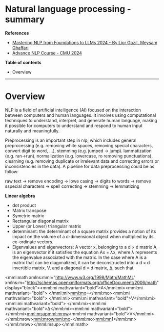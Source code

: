 <h1>Natural language processing - summary</h1>

__References__
- [Mastering NLP from Foundations to LLMs 2024 - By Lior Gazit, Meysam Ghaffari](https://learning.oreilly.com/library/view/mastering-nlp-from/9781804619186/)
- [Advance NLP Course - CMU 2024](https://phontron.com/class/anlp2024/)


__Table of contents__
- Overview



---

# Overview

NLP is a field of artificial intelligence (AI) focused on the interaction between computers and human languages. It involves using computational techniques to understand, interpret, and generate human language, making it possible for computers to understand and respond to human input naturally and meaningfully.

Preprocessing is an important step in nlp, which includes general preprocessing (e.g. removing white spaces, removing special characters, convert digit to word, ...), stemming (e.g. jumped -> jump). lammatization (e.g. ran->run), normalization (e.g. lowercase, ro removing punctuations), clearning (e.g. removing duplicate or irrelevant data and correcting errors or inconsistencies in the data). A pipeline for data preprocessing could be as follow:

raw text $\rightarrow$ remove encoding $\rightarrow$ lowe casing $\rightarrow$ digits to words $\rightarrow$ remove sspecial characters $\rightarrow$ spell correcting $\rightarrow$ stemming $\rightarrow$ lemmatizing

__Linear algebra__
- dot product
- Matrix transpose
- Symetric matrix
- Rectangular diagonal matrix
- Upper (or Lower) triangular matrix
- determinant: the determinant of a square matrix provides a notion of its impact on the volume of a d-dimensional object when multiplied by its co-ordinate vectors.
- Eigenvalues and eigenvectors: A vector x, belonging to a d × d matrix A, is an eigenvector if it satisfies the equation Ax = λx, where λ represents the eigenvalue associated with the matrix.
In the case where A is a matrix that can be diagonalized, it can be deconstructed into a d × d invertible matrix, V, and a diagonal d × d matrix, Δ, such that

<mml:math xmlns:mml="http://www.w3.org/1998/Math/MathML" xmlns:m="http://schemas.openxmlformats.org/officeDocument/2006/math" display="block"><mml:mi mathvariant="bold">A</mml:mi><mml:mi mathvariant="bold"> </mml:mi><mml:mo>=</mml:mo><mml:mi mathvariant="bold"> </mml:mi><mml:mi mathvariant="bold">V</mml:mi><mml:mi mathvariant="bold"> </mml:mi><mml:mi mathvariant="bold">Δ</mml:mi><mml:mi mathvariant="bold"> </mml:mi><mml:msup><mml:mrow><mml:mi mathvariant="bold">V</mml:mi></mml:mrow><mml:mrow><mml:mo>-</mml:mo><mml:mn>1</mml:mn></mml:mrow></mml:msup></mml:math>
